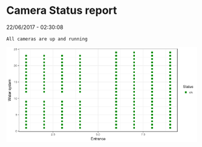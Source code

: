 Camera Status report
================
22/06/2017 - 02:30:08

    All cameras are up and running

![](camreport_files/figure-markdown_github/unnamed-chunk-2-1.png)
